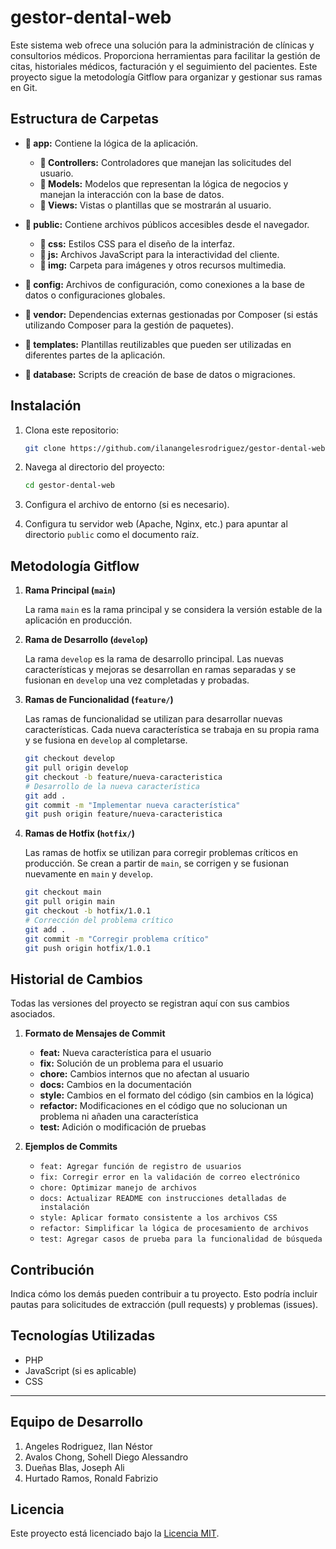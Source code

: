 # gestor-dental-web

Este sistema web ofrece una solución para la administración de clínicas y consultorios médicos. Proporciona herramientas para facilitar la gestión de citas, historiales médicos, facturación y el seguimiento del pacientes. Este proyecto sigue la metodología Gitflow para organizar y gestionar sus ramas en Git.

## Estructura de Carpetas

- **📂 app:** Contiene la lógica de la aplicación.
  - **📁 Controllers:** Controladores que manejan las solicitudes del usuario.
  - **📁 Models:** Modelos que representan la lógica de negocios y manejan la interacción con la base de datos.
  - **📁 Views:** Vistas o plantillas que se mostrarán al usuario.

- **📂 public:** Contiene archivos públicos accesibles desde el navegador.
  - **📁 css:** Estilos CSS para el diseño de la interfaz.
  - **📁 js:** Archivos JavaScript para la interactividad del cliente.
  - **📁 img:** Carpeta para imágenes y otros recursos multimedia.

- **📂 config:** Archivos de configuración, como conexiones a la base de datos o configuraciones globales.

- **📂 vendor:** Dependencias externas gestionadas por Composer (si estás utilizando Composer para la gestión de paquetes).

- **📂 templates:** Plantillas reutilizables que pueden ser utilizadas en diferentes partes de la aplicación.

- **📂 database:** Scripts de creación de base de datos o migraciones.

## Instalación

1. Clona este repositorio:

    ```bash
    git clone https://github.com/ilanangelesrodriguez/gestor-dental-web.git
    ```

2. Navega al directorio del proyecto:

    ```bash
    cd gestor-dental-web
    ```

3. Configura el archivo de entorno (si es necesario).

4. Configura tu servidor web (Apache, Nginx, etc.) para apuntar al directorio `public` como el documento raíz.

## Metodología Gitflow

1. **Rama Principal (`main`)**

    La rama `main` es la rama principal y se considera la versión estable de la aplicación en producción.


2. **Rama de Desarrollo (`develop`)**

    La rama `develop` es la rama de desarrollo principal. Las nuevas características y mejoras se desarrollan en ramas separadas y se fusionan en `develop` una vez completadas y probadas.


3. **Ramas de Funcionalidad (`feature/`)**

    Las ramas de funcionalidad se utilizan para desarrollar nuevas características. Cada nueva característica se trabaja en su propia rama y se fusiona en `develop` al completarse.

    ```bash
    git checkout develop
    git pull origin develop
    git checkout -b feature/nueva-caracteristica
    # Desarrollo de la nueva característica
    git add .
    git commit -m "Implementar nueva característica"
    git push origin feature/nueva-caracteristica
    ```

4. **Ramas de Hotfix (`hotfix/`)**

    Las ramas de hotfix se utilizan para corregir problemas críticos en producción. Se crean a partir de `main`, se corrigen y se fusionan nuevamente en `main` y `develop`.

    ```bash
    git checkout main
    git pull origin main
    git checkout -b hotfix/1.0.1
    # Corrección del problema crítico
    git add .
    git commit -m "Corregir problema crítico"
    git push origin hotfix/1.0.1
    ```

## Historial de Cambios

Todas las versiones del proyecto se registran aquí con sus cambios asociados.

1. **Formato de Mensajes de Commit**

    - **feat:** Nueva característica para el usuario
    - **fix:** Solución de un problema para el usuario
    - **chore:** Cambios internos que no afectan al usuario
    - **docs:** Cambios en la documentación
    - **style:** Cambios en el formato del código (sin cambios en la lógica)
    - **refactor:** Modificaciones en el código que no solucionan un problema ni añaden una característica
    - **test:** Adición o modificación de pruebas
    
2. **Ejemplos de Commits**

    - `feat: Agregar función de registro de usuarios`
    - `fix: Corregir error en la validación de correo electrónico`
    - `chore: Optimizar manejo de archivos`
    - `docs: Actualizar README con instrucciones detalladas de instalación`
    - `style: Aplicar formato consistente a los archivos CSS`
    - `refactor: Simplificar la lógica de procesamiento de archivos`
    - `test: Agregar casos de prueba para la funcionalidad de búsqueda`

## Contribución

Indica cómo los demás pueden contribuir a tu proyecto. Esto podría incluir pautas para solicitudes de extracción (pull requests) y problemas (issues).

## Tecnologías Utilizadas

- PHP
- JavaScript (si es aplicable)
- CSS

---

## Equipo de Desarrollo

1. Angeles Rodriguez, Ilan Néstor
2. Avalos Chong, Sohell Diego Alessandro
3. Dueñas Blas, Joseph Ali
4. Hurtado Ramos, Ronald Fabrizio

## Licencia

Este proyecto está licenciado bajo la [Licencia MIT](LICENSE).

